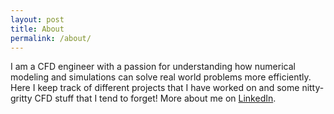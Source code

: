 ```yaml
---
layout: post
title: About
permalink: /about/
---
```


I am a CFD engineer with a passion for understanding how numerical modeling and 
simulations can solve real world problems more efficiently. Here I keep track of
different projects that I have worked on and some nitty-gritty CFD stuff that I 
tend to forget! More about me on [LinkedIn](https://www.linkedin.com/in/mohsenka/).  